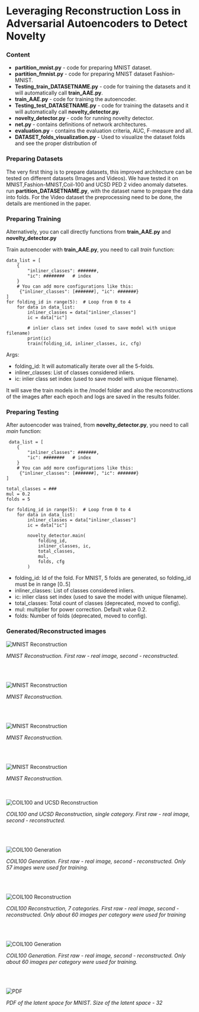 # Leveraging Reconstruction Loss in Adversarial Autoencoders to Detect Novelty
    


### Content 

* **partition_mnist.py** - code for preparing MNIST dataset.
* **partition_fmnist.py** - code for preparing MNIST dataset Fashion-MNIST.
* **Testing_train_DATASETNAME.py** - code for training the datasets and it will automatically call  **train_AAE.py**.
* **train_AAE.py** - code for training the autoencoder.
* **Testing_test_DATASETNAME.py** - code for training the datasets and it will automatically call  **novelty_detector.py**.
* **novelty_detector.py** - code for running novelty detector.
* **net.py** - contains definitions of network architectures.
* **evaluation.py** - contains the evaluation criteria, AUC, F-measure and all.
* **DATASET_folds_visualization.py** - Used to visualize the dataset folds and see the proper distribution of 


### Preparing Datasets

The very first thing is to prepare datasets, this improved architecture can be tested on different datasets (Images and Videos). We have tested it on MNIST,Fashion-MNIST,Coil-100 and UCSD PED 2 video anomaly datsetes.
run **partition_DATASETNAME.py**, with the dataset name to prepare the data into folds. 
For the Video dataset the preprocessing need to be done, the details are mentioned in the paper.

### Preparing Training

Alternatively, you can call directly functions from **train_AAE.py** and **novelty_detector.py**

Train autoencoder with **train_AAE.py**, you need to call *train* function:

```
data_list = [
    {
        "inliner_classes": #######,
        "ic": ########   # index
    }
    # You can add more configurations like this:
     {"inliner_classes": [#######], "ic": #######}
]
for folding_id in range(5):  # Loop from 0 to 4
    for data in data_list:
        inliner_classes = data["inliner_classes"]
        ic = data["ic"]

        # inlier class set index (used to save model with unique filename)
        print(ic)
        train(folding_id, inliner_classes, ic, cfg)
```

  
   Args:
   -  folding_id: It will automatically iterate over all the 5-folds.
   -  inliner_classes: List of classes considered inliers.
   -  ic: inlier class set index (used to save model with unique filename).

  It will save the train models in the /model folder and also the reconstructions of the images after each epoch and logs are saved in the results folder.


   ### Preparing Testing
   
 After autoencoder was trained, from **novelty_detector.py**, you need to call *main* function:
```
 data_list = [
    {
        "inliner_classes": #######,
        "ic": ########   # index
    }
    # You can add more configurations like this:
     {"inliner_classes": [#######], "ic": #######}
]

total_classes = ### 
mul = 0.2
folds = 5

for folding_id in range(5):  # Loop from 0 to 4
    for data in data_list:
        inliner_classes = data["inliner_classes"]
        ic = data["ic"]

        novelty_detector.main(
            folding_id,
            inliner_classes, ic,
            total_classes,
            mul,
            folds, cfg
        )
```
        
   -  folding_id: Id of the fold. For MNIST, 5 folds are generated, so folding_id must be in range [0..5]
   -  inliner_classes: List of classes considered inliers.
   -  ic: inlier class set index (used to save the model with unique filename).
   -  total_classes: Total count of classes (deprecated, moved to config).
   -  mul: multiplier for power correction. Default value 0.2.
   -  folds: Number of folds (deprecated, moved to config).
   
### Generated/Reconstructed images

![MNIST Reconstruction](images/5.png?raw=true "MNIST Reconstruction")

*MNIST Reconstruction. First raw - real image, second - reconstructed.*

<br><br>

![MNIST Reconstruction](images/mnist_rec.png?raw=true "MNIST Generation")

*MNIST Reconstruction.*

<br><br>

![MNIST Reconstruction](images/mnist_rec2.png?raw=true "MNIST Generation")

*MNIST Reconstruction.*


<br><br>

![MNIST Reconstruction](images/seven.png?raw=true "MNIST Generation")

*MNIST Reconstruction.*


<br><br>
![COIL100 and UCSD Reconstruction](images/ucsd_re.png?raw=true "COIL100 Reconstruction")

*COIL100 and UCSD Reconstruction, single category. First raw - real image, second - reconstructed.*

<br><br>

![COIL100 Generation](images/sample_59_one.png?raw=true "COIL100 Generation")

*COIL100 Generation. First raw - real image, second - reconstructed. Only 57 images were used for training.*

<br><br>

![COIL100 Reconstruction](images/reconstruction_59_seven.png?raw=true "COIL100 Reconstruction")

*COIL100 Reconstruction, 7 categories. First raw - real image, second - reconstructed. Only about 60 images per category were used for training*

<br><br>

![COIL100 Generation](images/sample_59_seven.png?raw=true "COIL100 Generation")

*COIL100 Generation. First raw - real image, second - reconstructed. Only about 60 images per category were used for training.*

<br><br>

![PDF](images/PDF.png?raw=true "PDF")

*PDF of the latent space for MNIST. Size of the latent space - 32*

<br><br>


